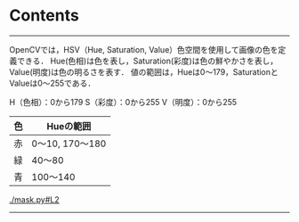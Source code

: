 # Contents



---
OpenCVでは，HSV（Hue, Saturation, Value）色空間を使用して画像の色を定義できる．
Hue(色相)は色を表し，Saturation(彩度)は色の鮮やかさを表し，Value(明度)は色の明るさを表す．
値の範囲は，Hueは0〜179，SaturationとValueは0〜255である．

H（色相）：0から179
S（彩度）：0から255
V（明度）：0から255

| 色 | Hueの範囲 |
|---|---|
| 赤 | 0〜10, 170〜180 |
| 緑 | 40〜80 |
| 青 | 100〜140 |


[./mask.py#L2](./mask.py#L2)


---
